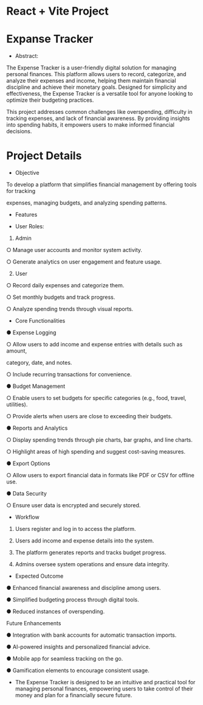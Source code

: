 # React + Vite Project 
# Expanse Tracker 

- Abstract:

The Expense Tracker is a user-friendly digital solution for managing personal finances. This platform allows users to record, categorize, and analyze their expenses and income, helping them maintain financial discipline and achieve their monetary goals. Designed for simplicity and effectiveness, the Expense Tracker is a versatile tool for anyone looking to optimize their budgeting practices.

This project addresses common challenges like overspending, difficulty in tracking expenses, and lack of financial awareness. By providing insights into spending habits, it empowers users to make informed financial decisions.

# Project Details

- Objective

To develop a platform that simplifies financial management by offering tools for tracking

expenses, managing budgets, and analyzing spending patterns.

- Features

- User Roles:

1. Admin

○ Manage user accounts and monitor system activity.

○ Generate analytics on user engagement and feature usage.

2. User

○ Record daily expenses and categorize them.

○ Set monthly budgets and track progress.

○ Analyze spending trends through visual reports.

- Core Functionalities

● Expense Logging

○ Allow users to add income and expense entries with details such as amount,

category, date, and notes.

○ Include recurring transactions for convenience.

● Budget Management

○ Enable users to set budgets for specific categories (e.g., food, travel, utilities).

○ Provide alerts when users are close to exceeding their budgets.

● Reports and Analytics

○ Display spending trends through pie charts, bar graphs, and line charts.

○ Highlight areas of high spending and suggest cost-saving measures.

● Export Options

○ Allow users to export financial data in formats like PDF or CSV for offline use.

● Data Security

○ Ensure user data is encrypted and securely stored.

- Workflow

1. Users register and log in to access the platform.

2. Users add income and expense details into the system.

3. The platform generates reports and tracks budget progress.

4. Admins oversee system operations and ensure data integrity.

- Expected Outcome

● Enhanced financial awareness and discipline among users.

● Simplified budgeting process through digital tools.

● Reduced instances of overspending.

Future Enhancements

● Integration with bank accounts for automatic transaction imports.

● AI-powered insights and personalized financial advice.

● Mobile app for seamless tracking on the go.

● Gamification elements to encourage consistent usage.

- The Expense Tracker is designed to be an intuitive and practical tool for managing personal finances, empowering users to take control of their money and plan for a financially secure future.